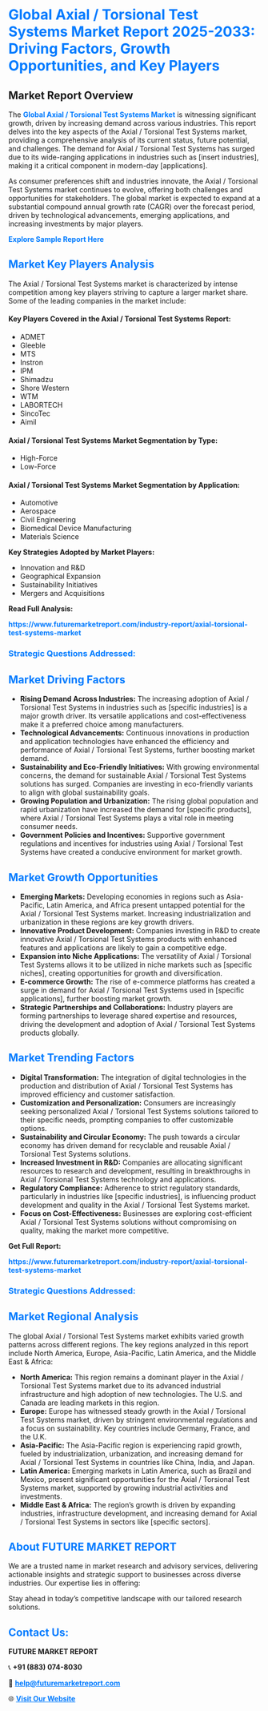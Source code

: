 <h1 style="color: #007BFF;">Global Axial / Torsional Test Systems Market Report 2025-2033: Driving Factors, Growth Opportunities, and Key Players</h1>

<section id="overview">
<h2>Market Report Overview</h2>
<p>The <a href="https://www.futuremarketreport.com/industry-report/axial-torsional-test-systems-market" style="color: #007BFF; text-decoration: none;"><strong>Global Axial / Torsional Test Systems Market</strong></a> is witnessing significant growth, driven by increasing demand across various industries. This report delves into the key aspects of the Axial / Torsional Test Systems market, providing a comprehensive analysis of its current status, future potential, and challenges. The demand for Axial / Torsional Test Systems has surged due to its wide-ranging applications in industries such as [insert industries], making it a critical component in modern-day [applications].</p>
<p>As consumer preferences shift and industries innovate, the Axial / Torsional Test Systems market continues to evolve, offering both challenges and opportunities for stakeholders. The global market is expected to expand at a substantial compound annual growth rate (CAGR) over the forecast period, driven by technological advancements, emerging applications, and increasing investments by major players.</p>
</section>

<section id="overview">
<p><a href="https://www.futuremarketreport.com/request-sample/reportId=92200" style="color: #007BFF; text-decoration: none;"><strong>Explore Sample Report Here</strong></a></p>
</section>

<section id="key-players">
<h2 style="color: #007BFF;">Market Key Players Analysis</h2>
<p>The Axial / Torsional Test Systems market is characterized by intense competition among key players striving to capture a larger market share. Some of the leading companies in the market include:</p>
<h4>Key Players Covered in the Axial / Torsional Test Systems Report:</h4>
<ul><li>ADMET</li><li>Gleeble</li><li>MTS</li><li>Instron</li><li>IPM</li><li>Shimadzu</li><li>Shore Western</li><li>WTM</li><li>LABORTECH</li><li>SincoTec</li><li>Aimil</li></ul>
<h4>Axial / Torsional Test Systems Market Segmentation by Type:</h4>
<ul><li>High-Force</li><li>Low-Force</li></ul>

<h4>Axial / Torsional Test Systems Market Segmentation by Application:</h4>
<ul><li>Automotive</li><li>Aerospace</li><li>Civil Engineering</li><li>Biomedical Device Manufacturing</li><li>Materials Science</li></ul>
<p><strong>Key Strategies Adopted by Market Players:</strong></p>
<ul>
<li>Innovation and R&D</li>
<li>Geographical Expansion</li>
<li>Sustainability Initiatives</li>
<li>Mergers and Acquisitions</li>
</ul>
</section>

<section>
<p><strong>Read Full Analysis: </strong></p><a href="https://www.futuremarketreport.com/industry-report/axial-torsional-test-systems-market" style="color: #007BFF; text-decoration: none;"><strong>https://www.futuremarketreport.com/industry-report/axial-torsional-test-systems-market</strong></a>
<h3 style="color: #007BFF;">Strategic Questions Addressed:</h3>
</section>

<section id="driving-factors">
<h2 style="color: #007BFF;">Market Driving Factors</h2>
<ul>
<li><strong>Rising Demand Across Industries:</strong> The increasing adoption of Axial / Torsional Test Systems in industries such as [specific industries] is a major growth driver. Its versatile applications and cost-effectiveness make it a preferred choice among manufacturers.</li>
<li><strong>Technological Advancements:</strong> Continuous innovations in production and application technologies have enhanced the efficiency and performance of Axial / Torsional Test Systems, further boosting market demand.</li>
<li><strong>Sustainability and Eco-Friendly Initiatives:</strong> With growing environmental concerns, the demand for sustainable Axial / Torsional Test Systems solutions has surged. Companies are investing in eco-friendly variants to align with global sustainability goals.</li>
<li><strong>Growing Population and Urbanization:</strong> The rising global population and rapid urbanization have increased the demand for [specific products], where Axial / Torsional Test Systems plays a vital role in meeting consumer needs.</li>
<li><strong>Government Policies and Incentives:</strong> Supportive government regulations and incentives for industries using Axial / Torsional Test Systems have created a conducive environment for market growth.</li>
</ul>
</section>

<section id="growth-opportunities">
<h2 style="color: #007BFF;">Market Growth Opportunities</h2>
<ul>
<li><strong>Emerging Markets:</strong> Developing economies in regions such as Asia-Pacific, Latin America, and Africa present untapped potential for the Axial / Torsional Test Systems market. Increasing industrialization and urbanization in these regions are key growth drivers.</li>
<li><strong>Innovative Product Development:</strong> Companies investing in R&D to create innovative Axial / Torsional Test Systems products with enhanced features and applications are likely to gain a competitive edge.</li>
<li><strong>Expansion into Niche Applications:</strong> The versatility of Axial / Torsional Test Systems allows it to be utilized in niche markets such as [specific niches], creating opportunities for growth and diversification.</li>
<li><strong>E-commerce Growth:</strong> The rise of e-commerce platforms has created a surge in demand for Axial / Torsional Test Systems used in [specific applications], further boosting market growth.</li>
<li><strong>Strategic Partnerships and Collaborations:</strong> Industry players are forming partnerships to leverage shared expertise and resources, driving the development and adoption of Axial / Torsional Test Systems products globally.</li>
</ul>
</section>

<section id="trending-factors">
<h2 style="color: #007BFF;">Market Trending Factors</h2>
<ul>
<li><strong>Digital Transformation:</strong> The integration of digital technologies in the production and distribution of Axial / Torsional Test Systems has improved efficiency and customer satisfaction.</li>
<li><strong>Customization and Personalization:</strong> Consumers are increasingly seeking personalized Axial / Torsional Test Systems solutions tailored to their specific needs, prompting companies to offer customizable options.</li>
<li><strong>Sustainability and Circular Economy:</strong> The push towards a circular economy has driven demand for recyclable and reusable Axial / Torsional Test Systems solutions.</li>
<li><strong>Increased Investment in R&D:</strong> Companies are allocating significant resources to research and development, resulting in breakthroughs in Axial / Torsional Test Systems technology and applications.</li>
<li><strong>Regulatory Compliance:</strong> Adherence to strict regulatory standards, particularly in industries like [specific industries], is influencing product development and quality in the Axial / Torsional Test Systems market.</li>
<li><strong>Focus on Cost-Effectiveness:</strong> Businesses are exploring cost-efficient Axial / Torsional Test Systems solutions without compromising on quality, making the market more competitive.</li>
</ul>
</section>

<section>
<p><strong>Get Full Report: </strong></p><a href="https://www.futuremarketreport.com/industry-report/axial-torsional-test-systems-market" style="color: #007BFF; text-decoration: none;"><strong>https://www.futuremarketreport.com/industry-report/axial-torsional-test-systems-market</strong></a>
<h3 style="color: #007BFF;">Strategic Questions Addressed:</h3>
</section>


<section id="regional-analysis">
<h2 style="color: #007BFF;">Market Regional Analysis</h2>
<p>The global Axial / Torsional Test Systems market exhibits varied growth patterns across different regions. The key regions analyzed in this report include North America, Europe, Asia-Pacific, Latin America, and the Middle East & Africa:</p>
<ul>
<li><strong>North America:</strong> This region remains a dominant player in the Axial / Torsional Test Systems market due to its advanced industrial infrastructure and high adoption of new technologies. The U.S. and Canada are leading markets in this region.</li>
<li><strong>Europe:</strong> Europe has witnessed steady growth in the Axial / Torsional Test Systems market, driven by stringent environmental regulations and a focus on sustainability. Key countries include Germany, France, and the U.K.</li>
<li><strong>Asia-Pacific:</strong> The Asia-Pacific region is experiencing rapid growth, fueled by industrialization, urbanization, and increasing demand for Axial / Torsional Test Systems in countries like China, India, and Japan.</li>
<li><strong>Latin America:</strong> Emerging markets in Latin America, such as Brazil and Mexico, present significant opportunities for the Axial / Torsional Test Systems market, supported by growing industrial activities and investments.</li>
<li><strong>Middle East & Africa:</strong> The region’s growth is driven by expanding industries, infrastructure development, and increasing demand for Axial / Torsional Test Systems in sectors like [specific sectors].</li>
</ul>
</section>

<footer>
<h2 style="color: #007BFF;">About FUTURE MARKET REPORT</h2>
<p>We are a trusted name in market research and advisory services, delivering actionable insights and strategic support to businesses across diverse industries. Our expertise lies in offering:</p>

<p>Stay ahead in today’s competitive landscape with our tailored research solutions.</p>

<h2 style="color: #007BFF;">Contact Us:</h2>
<p><strong>FUTURE MARKET REPORT</strong></p>
<p>📞 <strong>+91 (883) 074-8030</strong></p>
<p>📧 <strong><a href="mailto:help@futuremarketreport.com" style="color: #007BFF;">help@futuremarketreport.com</a></strong></p>
<p>🌐 <strong><a href="https://www.futuremarketreport.com/" style="color: #007BFF;">Visit Our Website</a></strong></p>
</footer>
